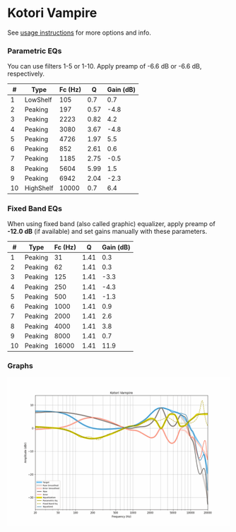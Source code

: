 # Kotori Vampire
See [usage instructions](https://github.com/jaakkopasanen/AutoEq#usage) for more options and info.

### Parametric EQs
You can use filters 1-5 or 1-10. Apply preamp of -6.6 dB or -6.6 dB, respectively.

|   # | Type      |   Fc (Hz) |    Q |   Gain (dB) |
|-----|-----------|-----------|------|-------------|
|   1 | LowShelf  |       105 | 0.7  |         0.7 |
|   2 | Peaking   |       197 | 0.57 |        -4.8 |
|   3 | Peaking   |      2223 | 0.82 |         4.2 |
|   4 | Peaking   |      3080 | 3.67 |        -4.8 |
|   5 | Peaking   |      4726 | 1.97 |         5.5 |
|   6 | Peaking   |       852 | 2.61 |         0.6 |
|   7 | Peaking   |      1185 | 2.75 |        -0.5 |
|   8 | Peaking   |      5604 | 5.99 |         1.5 |
|   9 | Peaking   |      6942 | 2.04 |        -2.3 |
|  10 | HighShelf |     10000 | 0.7  |         6.4 |

### Fixed Band EQs
When using fixed band (also called graphic) equalizer, apply preamp of **-12.0 dB** (if available) and set gains manually with these parameters.

|   # | Type    |   Fc (Hz) |    Q |   Gain (dB) |
|-----|---------|-----------|------|-------------|
|   1 | Peaking |        31 | 1.41 |         0.3 |
|   2 | Peaking |        62 | 1.41 |         0.3 |
|   3 | Peaking |       125 | 1.41 |        -3.3 |
|   4 | Peaking |       250 | 1.41 |        -4.3 |
|   5 | Peaking |       500 | 1.41 |        -1.3 |
|   6 | Peaking |      1000 | 1.41 |         0.9 |
|   7 | Peaking |      2000 | 1.41 |         2.6 |
|   8 | Peaking |      4000 | 1.41 |         3.8 |
|   9 | Peaking |      8000 | 1.41 |         0.7 |
|  10 | Peaking |     16000 | 1.41 |        11.9 |

### Graphs
![](./Kotori%20Vampire.png)

